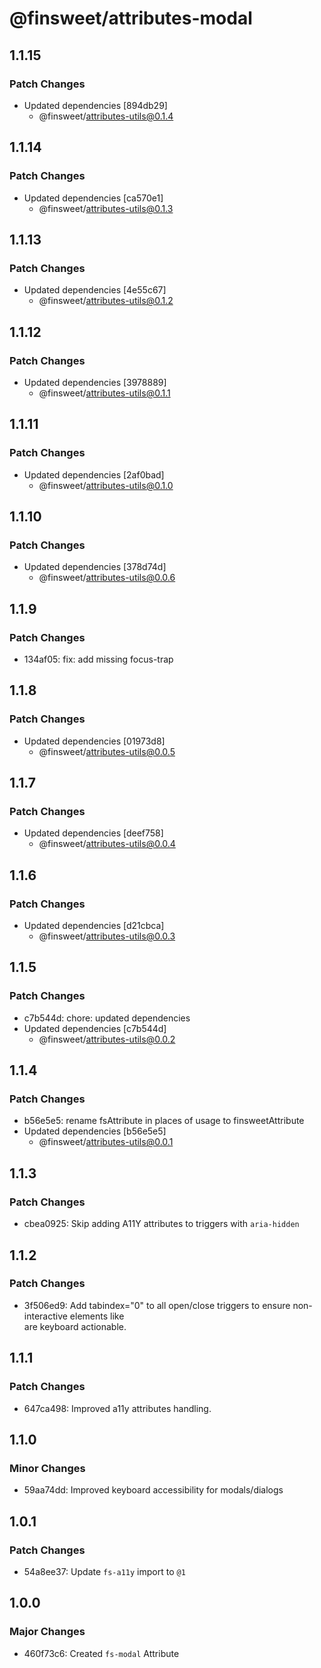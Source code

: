 # @finsweet/attributes-modal

## 1.1.15

### Patch Changes

- Updated dependencies [894db29]
  - @finsweet/attributes-utils@0.1.4

## 1.1.14

### Patch Changes

- Updated dependencies [ca570e1]
  - @finsweet/attributes-utils@0.1.3

## 1.1.13

### Patch Changes

- Updated dependencies [4e55c67]
  - @finsweet/attributes-utils@0.1.2

## 1.1.12

### Patch Changes

- Updated dependencies [3978889]
  - @finsweet/attributes-utils@0.1.1

## 1.1.11

### Patch Changes

- Updated dependencies [2af0bad]
  - @finsweet/attributes-utils@0.1.0

## 1.1.10

### Patch Changes

- Updated dependencies [378d74d]
  - @finsweet/attributes-utils@0.0.6

## 1.1.9

### Patch Changes

- 134af05: fix: add missing focus-trap

## 1.1.8

### Patch Changes

- Updated dependencies [01973d8]
  - @finsweet/attributes-utils@0.0.5

## 1.1.7

### Patch Changes

- Updated dependencies [deef758]
  - @finsweet/attributes-utils@0.0.4

## 1.1.6

### Patch Changes

- Updated dependencies [d21cbca]
  - @finsweet/attributes-utils@0.0.3

## 1.1.5

### Patch Changes

- c7b544d: chore: updated dependencies
- Updated dependencies [c7b544d]
  - @finsweet/attributes-utils@0.0.2

## 1.1.4

### Patch Changes

- b56e5e5: rename fsAttribute in places of usage to finsweetAttribute
- Updated dependencies [b56e5e5]
  - @finsweet/attributes-utils@0.0.1

## 1.1.3

### Patch Changes

- cbea0925: Skip adding A11Y attributes to triggers with `aria-hidden`

## 1.1.2

### Patch Changes

- 3f506ed9: Add tabindex="0" to all open/close triggers to ensure non-interactive elements like <div> are keyboard actionable.

## 1.1.1

### Patch Changes

- 647ca498: Improved a11y attributes handling.

## 1.1.0

### Minor Changes

- 59aa74dd: Improved keyboard accessibility for modals/dialogs

## 1.0.1

### Patch Changes

- 54a8ee37: Update `fs-a11y` import to `@1`

## 1.0.0

### Major Changes

- 460f73c6: Created `fs-modal` Attribute
